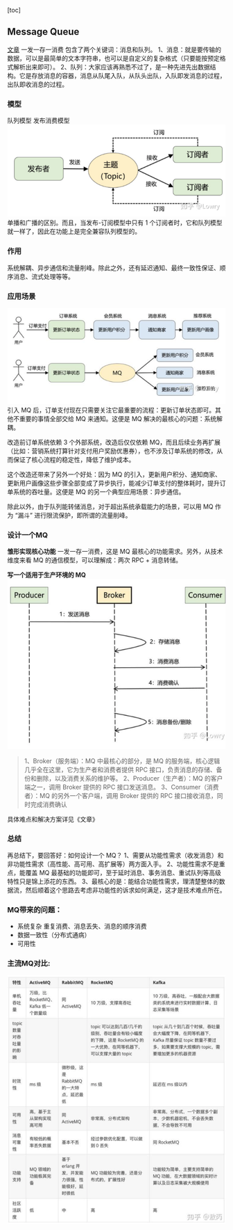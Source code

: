 [toc]

## Message Queue

[文章](https://www.zhihu.com/question/54152397)
一发一存一消费
包含了两个关键词：消息和队列。 
1、消息：就是要传输的数据，可以是最简单的文本字符串，也可以是自定义的复杂格式（只要能按预定格式解析出来即可）。 
2、队列：大家应该再熟悉不过了，是一种先进先出数据结构。它是存放消息的容器，消息从队尾入队，从队头出队，入队即发消息的过程，出队即收消息的过程。

### 模型
队列模型
发布消费模型
![](./pictures/发布订阅模型.png)
单播和广播的区别。而且，当发布-订阅模型中只有 1 个订阅者时，它和队列模型就一样了，因此在功能上是完全兼容队列模型的。

### 作用
系统解耦、异步通信和流量削峰。除此之外，还有延迟通知、最终一致性保证、顺序消息、流式处理等等。

### 应用场景
![](./pictures/dainshang.png)
引入 MQ 后，订单支付现在只需要关注它最重要的流程：更新订单状态即可。其他不重要的事情全部交给 MQ 来通知。这便是 MQ 解决的最核心的问题：系统解耦。

改造前订单系统依赖 3 个外部系统，改造后仅仅依赖 MQ，而且后续业务再扩展（比如：营销系统打算针对支付用户奖励优惠券），也不涉及订单系统的修改，从而保证了核心流程的稳定性，降低了维护成本。

这个改造还带来了另外一个好处：因为 MQ 的引入，更新用户积分、通知商家、更新用户画像这些步骤全部变成了异步执行，能减少订单支付的整体耗时，提升订单系统的吞吐量。这便是 MQ 的另一个典型应用场景：异步通信。

除此以外，由于队列能转储消息，对于超出系统承载能力的场景，可以用 MQ 作为 “漏斗” 进行限流保护，即所谓的流量削峰。

### 设计一个MQ

**雏形实现核心功能**
一发一存一消费，这是 MQ 最核心的功能需求。另外，从技术维度来看 MQ 的通信模型，可以理解成：两次 RPC + 消息转储。

**写一个适用于生产环境的 MQ**
![](./pictures/模型.png)
>1、Broker（服务端）：MQ 中最核心的部分，是 MQ 的服务端，核心逻辑几乎全在这里，它为生产者和消费者提供 RPC 接口，负责消息的存储、备份和删除，以及消费关系的维护等。 
>2、Producer（生产者）：MQ 的客户端之一，调用 Broker 提供的 RPC 接口发送消息。 
>3、Consumer（消费者）：MQ 的另外一个客户端，调用 Broker 提供的 RPC 接口接收消息，同时完成消费确认

具体难点和解决方案详见《文章》

### 总结
再总结下，要回答好：如何设计一个 MQ？
1、需要从功能性需求（收发消息）和非功能性需求（高性能、高可用、高扩展等）两方面入手。
2、功能性需求不是重点，能覆盖 MQ 最基础的功能即可，至于延时消息、事务消息、重试队列等高级特性只是锦上添花的东西。
3、最核心的是：能结合功能性需求，理清楚整体的数据流，然后顺着这个思路去考虑非功能性的诉求如何满足，这才是技术难点所在。


### MQ带来的问题：
- 系统复杂
重复消费、消息丢失、消息的顺序消费
- 数据一致性（分布式通病）
- 可用性

### 主流MQ对比:
![](./pictures/对比.png)